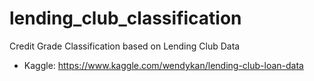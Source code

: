 # lending_club_classification
Credit Grade Classification based on Lending Club Data

* Kaggle: https://www.kaggle.com/wendykan/lending-club-loan-data 
